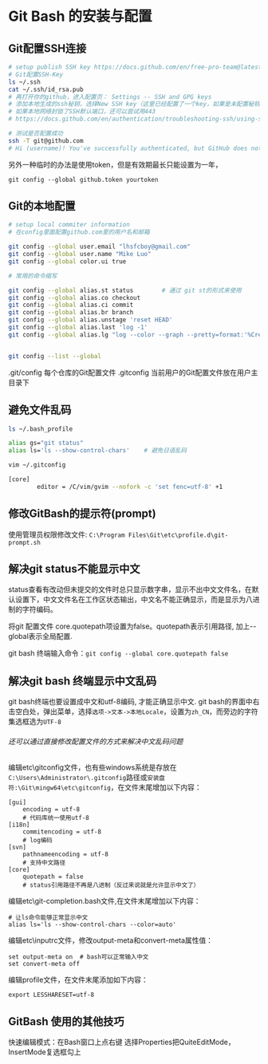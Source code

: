 # Git Bash 的安装与配置

## Git配置SSH连接
```bash
# setup publish SSH key https://docs.github.com/en/free-pro-team@latest/github/authenticating-to-github/connecting-to-github-with-ssh
# Git配置SSH-Key
ls ~/.ssh
cat ~/.ssh/id_rsa.pub
# 再打开你的github，进入配置页： Settings -- SSH and GPG keys
# 添加本地生成的ssh秘钥，选择New SSH key（这里已经配置了一个key，如果是未配置秘钥的用户，这里是空的）：
# 如果本地网络封锁了SSH默认端口，还可以尝试用443
# https://docs.github.com/en/authentication/troubleshooting-ssh/using-ssh-over-the-https-port

# 测试是否配置成功
ssh -T git@github.com 
# Hi (username)! You've successfully authenticated, but GitHub does not provide shell access.
```

另外一种临时的办法是使用token，但是有效期最长只能设置为一年， 
```
git config --global github.token yourtoken
```


## Git的本地配置

```bash
# setup local commiter information
# 在config里面配置github.com里的用户名和邮箱

git config --global user.email "lhsfcboy@gmail.com"
git config --global user.name "Mike Luo"
git config --global color.ui true

# 常用的命令缩写

git config --global alias.st status        # 通过 git st的形式来使用
git config --global alias.co checkout 
git config --global alias.ci commit
git config --global alias.br branch
git config --global alias.unstage 'reset HEAD'
git config --global alias.last 'log -1'
git config --global alias.lg "log --color --graph --pretty=format:'%Cred%h%Creset -%C(yellow)%d%Creset %s %Cgreen(%cr) %C(bold blue)<%an>%Creset' --abbrev-commit"


git config --list --global
```
.git/config    	每个仓库的Git配置文件
.gitconfig 	当前用户的Git配置文件放在用户主目录下

## 避免文件乱码

```bash
ls ~/.bash_profile

alias gs="git status"
alias ls='ls --show-control-chars'    # 避免日语乱码

vim ~/.gitconfig

[core]
        editor = /C/vim/gvim --nofork -c 'set fenc=utf-8' +1
```        
        
## 修改GitBash的提示符(prompt)

使用管理员权限修改文件: `C:\Program Files\Git\etc\profile.d\git-prompt.sh`

## 解决git status不能显示中文

status查看有改动但未提交的文件时总只显示数字串，显示不出中文文件名，在默认设置下，中文文件名在工作区状态输出，中文名不能正确显示，而是显示为八进制的字符编码。

将git 配置文件 core.quotepath项设置为false。quotepath表示引用路径, 加上--global表示全局配置.

git bash 终端输入命令：`git config --global core.quotepath false`

## 解决git bash 终端显示中文乱码

git bash终端也要设置成中文和utf-8编码, 才能正确显示中文.
git bash的界面中右击空白处，弹出菜单，选择`选项->文本->本地Locale`，设置为`zh_CN`，而旁边的字符集选框选为`UTF-8`

###### 还可以通过直接修改配置文件的方式来解决中文乱码问题
编辑etc\gitconfig文件，也有些windows系统是存放在`C:\Users\Administrator\.gitconfig`路径或`安装盘符:\Git\mingw64\etc\gitconfig`，在文件末尾增加以下内容：

```
[gui]  
    encoding = utf-8  
    # 代码库统一使用utf-8  
[i18n]  
    commitencoding = utf-8  
    # log编码  
[svn]  
    pathnameencoding = utf-8  
    # 支持中文路径  
[core]
    quotepath = false 
    # status引用路径不再是八进制（反过来说就是允许显示中文了）
```

编辑etc\git-completion.bash文件,在文件末尾增加以下内容：
```
# 让ls命令能够正常显示中文
alias ls='ls --show-control-chars --color=auto' 
```

编辑etc\inputrc文件，修改output-meta和convert-meta属性值：
```
set output-meta on  # bash可以正常输入中文  
set convert-meta off  
```
编辑profile文件，在文件末尾添加如下内容：
```
export LESSHARESET=utf-8
```

## GitBash 使用的其他技巧
快速编辑模式：在Bash窗口上点右键 选择Properties把QuiteEditMode，InsertMode复选框勾上

